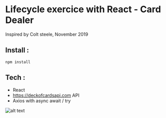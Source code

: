 
# Lifecycle exercice with React - Card Dealer
Inspired by Colt steele, November 2019


## Install :
	npm install
	
## Tech :
- React
- https://deckofcardsapi.com API
- Axios with async await / try

![alt text](https://i.imgur.com/xHs576I.png "Preview")